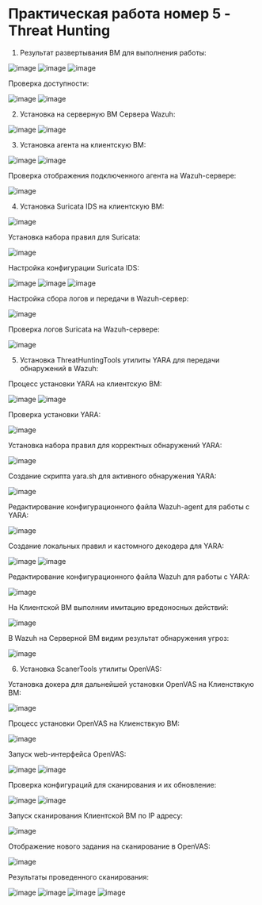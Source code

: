 # Практическая работа номер 5 - Threat Hunting

1. Результат развертывания ВМ для выполнения работы:

![image](https://github.com/user-attachments/assets/d10e8f6f-eedd-44cb-a102-794437c3f76d)
![image](https://github.com/user-attachments/assets/87b8c6eb-3811-4461-be10-2d4fbebb5add)
![image](https://github.com/user-attachments/assets/e6467ac3-8041-4521-9d13-b8b4b7621369)

Проверка доступности:

![image](https://github.com/user-attachments/assets/a7f49458-b06e-4f04-bd42-4015b32f24af)
![image](https://github.com/user-attachments/assets/866bb5d1-fc1c-440f-a981-37d03b6b32d3)


2. Установка на серверную ВМ Сервера Wazuh:

![image](https://github.com/user-attachments/assets/c8c3905c-4fb4-4a9a-809a-374fcc98fa24)
![image](https://github.com/user-attachments/assets/ff98e11c-7a5f-4c9e-8382-d8533a0b234f)



3. Установка агента на клиентскую ВМ:

![image](https://github.com/user-attachments/assets/8986ce6f-f70d-4c01-bd5b-040b3dee7a77)
![image](https://github.com/user-attachments/assets/e1a9b880-5d31-4532-8d3e-1995c8a88453)

Проверка отображения подключенного агента на Wazuh-сервере:

![image](https://github.com/user-attachments/assets/47732ca0-2e8a-4f4c-9802-3d0e0a16a6f4)


4. Установка Suricata IDS на клиентскую ВМ:

![image](https://github.com/user-attachments/assets/ef89a1da-a377-4618-a868-9da4ed57b396)

Установка набора правил для Suricata:

![image](https://github.com/user-attachments/assets/14929886-6d64-4166-b6c4-42d892728be5)

Настройка конфигурации Suricata IDS:

![image](https://github.com/user-attachments/assets/d65c5987-01f3-468b-b2f8-03106ba2397a)
![image](https://github.com/user-attachments/assets/50e3d1b4-ec4d-4633-9008-5325bde92c7e)
![image](https://github.com/user-attachments/assets/82156d7a-42ac-43c0-85e2-0feadd4d2847)

Настройка сбора логов и передачи в Wazuh-сервер:

![image](https://github.com/user-attachments/assets/7f83ba1f-932d-4b13-af18-646e42b097ab)

Проверка логов Suricata на Wazuh-сервере:

![image](https://github.com/user-attachments/assets/2163ff69-033b-4cf9-a32d-9c12ba6ebac4)


5. Установка ThreatHuntingTools утилиты YARA для передачи обнаружений в Wazuh:

Процесс установки YARA на клиентскую ВМ:

![image](https://github.com/user-attachments/assets/fd1869ff-dae5-4257-8c5f-c2d0afb4e662)
![image](https://github.com/user-attachments/assets/5430da87-6b87-4676-ae15-aa3de547440d)

Проверка установки YARA:

![image](https://github.com/user-attachments/assets/723eadae-4897-4b2a-8411-c2e7780974af)

Установка набора правил для корректных обнаружений YARA:

![image](https://github.com/user-attachments/assets/b129d044-df1d-49aa-a48c-683887787000)

Создание скрипта yara.sh для активного обнаружения YARA:

![image](https://github.com/user-attachments/assets/8b8105bd-4f2a-4101-a6a4-bab0226da66f)

Редактирование конфигурационного файла Wazuh-agent для работы с YARA:

![image](https://github.com/user-attachments/assets/d797e165-1de5-4702-992d-041523133b91)

Создание локальных правил и кастомного декодера для YARA:

![image](https://github.com/user-attachments/assets/3d1f12a5-a56b-449e-b0ec-2230afabc1ff)
![image](https://github.com/user-attachments/assets/7bfff9c9-0aac-4e50-b007-cd5476a79356)

Редактирование конфигурационного файла Wazuh для работы с YARA:

![image](https://github.com/user-attachments/assets/39151b40-eadb-4d96-8683-b34f61041a46)

На Клиентской ВМ выполним имитацию вредоносных действий:

![image](https://github.com/user-attachments/assets/8b70f6d2-08e9-48b5-ad30-4cc5c55e787c)

В Wazuh на Серверной ВМ видим результат обнаружения угроз:

![image](https://github.com/user-attachments/assets/5dc9fb75-ba61-426a-8f95-dbf1de56b3fb)


6. Установка ScanerTools утилиты OpenVAS:

Установка докера для дальнейшей установки OpenVAS на Клиенствкую ВМ:

![image](https://github.com/user-attachments/assets/262b2988-a618-47af-9b86-e8042373d201)

Процесс установки OpenVAS на Клиенствкую ВМ:

![image](https://github.com/user-attachments/assets/cc4f6b7e-545e-45a7-ac42-f2018972209f)

Запуск web-интерфейса OpenVAS:

![image](https://github.com/user-attachments/assets/ff2a3e67-575b-4e80-b79f-204796cbfd26)
![image](https://github.com/user-attachments/assets/f1095096-25b8-44c7-b38f-6b4469dc3cb9)

Проверка конфигураций для сканирования и их обновление:

![image](https://github.com/user-attachments/assets/4f8937f3-a671-4ac3-86f1-5671a7af8a99)
![image](https://github.com/user-attachments/assets/c1491a5d-1334-49c0-9a00-6ea3e4467137)

Запуск сканирования Клиентской ВМ по IP адресу:

![image](https://github.com/user-attachments/assets/055c5768-755f-4d08-9a8e-d770a5006e93)


Отображение нового задания на сканирование в OpenVAS:

![image](https://github.com/user-attachments/assets/ead504ec-f9a9-4ec1-8b58-de4f48d80300)

Результаты проведенного сканирования:

![image](https://github.com/user-attachments/assets/41a2842c-a962-4b21-9e26-a17dbf94c912)
![image](https://github.com/user-attachments/assets/edfe73b2-99b0-45d5-93e6-2b7b7e8b4d28)
![image](https://github.com/user-attachments/assets/ea7b2bc7-c8d5-4538-9c95-57ad550033db)
![image](https://github.com/user-attachments/assets/d4557efa-6625-4069-aff4-ae2b9993d630)











